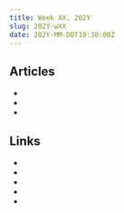 ```yaml
---
title: Week XX, 202Y
slug: 202Y-wXX
date: 202Y-MM-DDT10:30:00Z
---
```


## Articles

- []()
- []()
- []()

## Links

- []()
- []()
- []()
- []()
- []()
